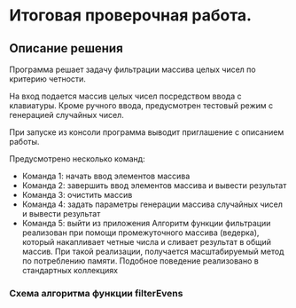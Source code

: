 # Итоговая проверочная работа.
## Описание решения
Программа решает задачу фильтрации массива целых чисел по критерию четности.

На вход подается массив целых чисел посредством ввода с клавиатуры. Кроме ручного ввода, предусмотрен тестовый режим с генерацией случайных чисел.

При запуске из консоли программа выводит приглашение с описанием работы.

Предусмотрено несколько команд:

* Команда 1: начать ввод элементов массива
* Команда 2: завершить ввод элементов массива и вывести результат
* Команда 3: очистить массив
* Команда 4: задать параметры генерации массива случайных чисел и вывести результат
* Команда 5: выйти из приложения
Алгоритм функции фильтрации реализован при помощи промежуточного массива (ведерка), который накапливает четные числа и сливает результат в общий массив. При такой реализации, получается масштабируемый метод по потреблению памяти. Подобное поведение реализовано в стандартных коллекциях 
### Схема алгоритма функции filterEvens
